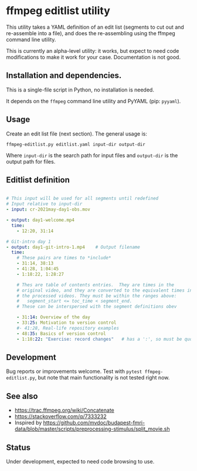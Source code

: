 # ffmpeg editlist utility

This utility takes a YAML definition of an edit list (segments to cut
out and re-assemble into a file), and does the re-assembling using the
ffmpeg command line utility.

This is currently an alpha-level utility: it works, but expect to need
code modifications to make it work for your case.  Documentation is
not good.


## Installation and dependencies.

This is a single-file script in Python, no installation is needed.

It depends on the `ffmpeg` command line utility and PyYAML (pip:
`pyyaml`).

## Usage

Create an edit list file (next section).  The general usage is:

```
ffmpeg-editlist.py editlist.yaml input-dir output-dir
```

Where `input-dir` is the search path for input files and `output-dir`
is the output path for files.

## Editlist definition

```yaml

# This input will be used for all segments until redefined
# Input relative to input-dir
- input: cr-2021may-day1-obs.mov

- output: day1-welcome.mp4
  time:
    - 12:20, 31:14

# Git-intro day 1
- output: day1-git-intro-1.mp4    # Output filename
  time:
    # These pairs are times to *include*
	- 31:14, 38:13
	- 41:28, 1:04:45
	- 1:18:22, 1:28:27

    # Thes are table of contents entries.  They are times in the
	# original video, and they are converted to the equivalent times in
	# the processed videos. They must be within the ranges above:
    #   segment_start <= toc_time < segment_end.
	# These can be interspersed with the segment definitions obev

    - 31:14: Overview of the day
    - 33:25: Motivation to version control
    #- 41:28, Real-life repository examples
    - 48:35: Basics of version control
    - 1:18:22: "Exercise: record changes"   # has a ':', so must be quoted


```

## Development

Bug reports or improvements welcome.  Test with ``pytest
ffmpeg-editlist.py``, but note that main functionality is not tested
right now.



## See also

* https://trac.ffmpeg.org/wiki/Concatenate
* https://stackoverflow.com/q/7333232
* Inspired by https://github.com/mvdoc/budapest-fmri-data/blob/master/scripts/preprocessing-stimulus/split_movie.sh


## Status

Under development, expected to need code browsing to use.
